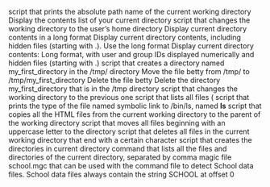 script that prints the absolute path name of the current working directory
Display the contents list of your current directory
script that changes the working directory to the user’s home directory
Display current directory contents in a long format
Display current directory contents, including hidden files (starting with .). Use the long format
Display current directory contents: Long format, with user and group IDs displayed numerically and hidden files (starting with .)
script that creates a directory named my_first_directory in the /tmp/ directory
Move the file betty from /tmp/ to /tmp/my_first_directory
Delete the file betty
Delete the directory my_first_directory that is in the /tmp directory
script that changes the working directory to the previous one
script that lists all files (
script that prints the type of the file named
symbolic link to /bin/ls, named __ls__
script that copies all the HTML files from the current working directory to the parent of the working directory
script that moves all files beginning with an uppercase letter to the directory
script that deletes all files in the current working directory that end with a certain character
script that creates the directories in current directory
command that lists all the files and directories of the current directory, separated by comma
magic file school.mgc that can be used with the command file to detect School data files. School data files always contain the string SCHOOL at offset 0

